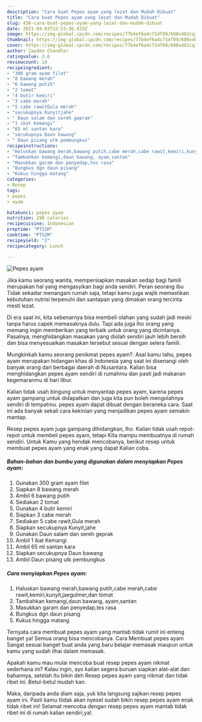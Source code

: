 ```yaml
---
description: "Cara buat Pepes ayam yang lezat dan Mudah Dibuat"
title: "Cara buat Pepes ayam yang lezat dan Mudah Dibuat"
slug: 436-cara-buat-pepes-ayam-yang-lezat-dan-mudah-dibuat
date: 2021-04-03T12:53:36.433Z
image: https://img-global.cpcdn.com/recipes/77b4ef6a4c714f09/680x482cq70/pepes-ayam-foto-resep-utama.jpg
thumbnail: https://img-global.cpcdn.com/recipes/77b4ef6a4c714f09/680x482cq70/pepes-ayam-foto-resep-utama.jpg
cover: https://img-global.cpcdn.com/recipes/77b4ef6a4c714f09/680x482cq70/pepes-ayam-foto-resep-utama.jpg
author: Jayden Chandler
ratingvalue: 3.6
reviewcount: 14
recipeingredient:
- "300 gram ayam filet"
- "8 bawang merah"
- "6 bawang putih"
- "2 tomat"
- "4 butir kemiri"
- "3 cabe merah"
- "5 cabe rawitGula merah"
- "secukupnya Kunyitjahe"
- " Daun salam dan sereh geprak"
- "1 ikat Kemangi"
- "65 ml santan kara"
- "secukupnya Daun bawang"
- " Daun pisang utk pembungkus"
recipeinstructions:
- "Haluskan bawang merah,bawang putih,cabe merah,cabe rawit,kemiri,kunyit,jaegulmer,dan tomat"
- "Tambahkan kemangi,daun bawang, ayam,santan"
- "Masukkan garam dan penyedap,tes rasa"
- "Bungkus dgn daun pisang"
- "Kukus hingga matang"
categories:
- Resep
tags:
- pepes
- ayam

katakunci: pepes ayam 
nutrition: 290 calories
recipecuisine: Indonesian
preptime: "PT21M"
cooktime: "PT52M"
recipeyield: "2"
recipecategory: Lunch

---
```



![Pepes ayam](https://img-global.cpcdn.com/recipes/77b4ef6a4c714f09/680x482cq70/pepes-ayam-foto-resep-utama.jpg)

Jika kamu seorang wanita, mempersiapkan masakan sedap bagi famili merupakan hal yang mengasyikan bagi anda sendiri. Peran seorang ibu Tidak sekadar menangani rumah saja, tetapi kamu juga wajib memastikan kebutuhan nutrisi terpenuhi dan santapan yang dimakan orang tercinta mesti lezat.

Di era  saat ini, kita sebenarnya bisa membeli olahan yang sudah jadi meski tanpa harus capek memasaknya dulu. Tapi ada juga lho orang yang memang ingin memberikan yang terbaik untuk orang yang dicintainya. Pasalnya, menghidangkan masakan yang diolah sendiri jauh lebih bersih dan bisa menyesuaikan masakan tersebut sesuai dengan selera famili. 



Mungkinkah kamu seorang penikmat pepes ayam?. Asal kamu tahu, pepes ayam merupakan hidangan khas di Indonesia yang saat ini disenangi oleh banyak orang dari berbagai daerah di Nusantara. Kalian bisa menghidangkan pepes ayam sendiri di rumahmu dan pasti jadi makanan kegemaranmu di hari libur.

Kalian tidak usah bingung untuk menyantap pepes ayam, karena pepes ayam gampang untuk didapatkan dan juga kita pun boleh mengolahnya sendiri di tempatmu. pepes ayam dapat dibuat dengan beraneka cara. Saat ini ada banyak sekali cara kekinian yang menjadikan pepes ayam semakin mantap.

Resep pepes ayam juga gampang dihidangkan, lho. Kalian tidak usah repot-repot untuk membeli pepes ayam, tetapi Kita mampu membuatnya di rumah sendiri. Untuk Kamu yang hendak mencobanya, berikut resep untuk membuat pepes ayam yang enak yang dapat Kalian coba.

<!--inarticleads1-->

##### Bahan-bahan dan bumbu yang digunakan dalam menyiapkan Pepes ayam:

1. Gunakan 300 gram ayam filet
1. Siapkan 8 bawang merah
1. Ambil 6 bawang putih
1. Sediakan 2 tomat
1. Gunakan 4 butir kemiri
1. Siapkan 3 cabe merah
1. Sediakan 5 cabe rawit,Gula merah
1. Siapkan secukupnya Kunyit,jahe
1. Gunakan  Daun salam dan sereh geprak
1. Ambil 1 ikat Kemangi
1. Ambil 65 ml santan kara
1. Siapkan secukupnya Daun bawang
1. Ambil  Daun pisang utk pembungkus




<!--inarticleads2-->

##### Cara menyiapkan Pepes ayam:

1. Haluskan bawang merah,bawang putih,cabe merah,cabe rawit,kemiri,kunyit,jaegulmer,dan tomat
1. Tambahkan kemangi,daun bawang, ayam,santan
1. Masukkan garam dan penyedap,tes rasa
1. Bungkus dgn daun pisang
1. Kukus hingga matang




Ternyata cara membuat pepes ayam yang mantab tidak rumit ini enteng banget ya! Semua orang bisa mencobanya. Cara Membuat pepes ayam Sangat sesuai banget buat anda yang baru belajar memasak maupun untuk kamu yang sudah lihai dalam memasak.

Apakah kamu mau mulai mencoba buat resep pepes ayam nikmat sederhana ini? Kalau ingin, ayo kalian segera buruan siapkan alat-alat dan bahannya, setelah itu bikin deh Resep pepes ayam yang nikmat dan tidak ribet ini. Betul-betul mudah kan. 

Maka, daripada anda diam saja, yuk kita langsung sajikan resep pepes ayam ini. Pasti kamu tiidak akan nyesel sudah bikin resep pepes ayam enak tidak ribet ini! Selamat mencoba dengan resep pepes ayam mantab tidak ribet ini di rumah kalian sendiri,ya!.


